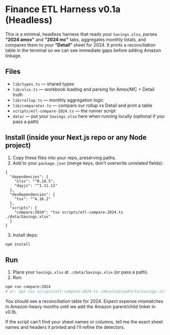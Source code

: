 # Finance ETL Harness v0.1a (Headless)

This is a minimal, headless harness that reads your `Savings.xlsx`, parses **“2024 amex”** and **“2024 mc”** tabs,
aggregates monthly totals, and compares them to your **“Detail”** sheet for 2024. It prints a reconciliation
table in the terminal so we can see immediate gaps before adding Amazon linkage.

## Files
- `lib/types.ts` — shared types
- `lib/xlsx.ts` — workbook loading and parsing for Amex/MC + Detail truth
- `lib/rollup.ts` — monthly aggregation logic
- `lib/comparator.ts` — compare our rollup vs Detail and print a table
- `scripts/etl-compare-2024.ts` — the runner script
- `data/` — put your `Savings.xlsx` here when running locally (optional if you pass a path)

## Install (inside your Next.js repo or any Node project)
1) Copy these files into your repo, preserving paths.
2) Add to your `package.json` (merge keys, don't overwrite unrelated fields):

```jsonc
{
  "dependencies": {
    "xlsx": "^0.18.5",
    "dayjs": "^1.11.11"
  },
  "devDependencies": {
    "tsx": "^4.16.2"
  },
  "scripts": {
    "compare:2024": "tsx scripts/etl-compare-2024.ts ./data/Savings.xlsx"
  }
}
```

3) Install deps:
```bash
npm install
```

## Run
1) Place your `Savings.xlsx` at `./data/Savings.xlsx` (or pass a path).
2) Run:
```bash
npm run compare:2024
# or: npx tsx scripts/etl-compare-2024.ts /absolute/path/to/Savings.xlsx
```

You should see a reconciliation table for 2024. Expect expense mismatches in Amazon-heavy months
until we add the Amazon parent/child linker in v0.1b.

If the script can't find your sheet names or columns, tell me the exact sheet names and headers it printed
and I'll refine the detectors.
